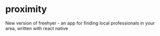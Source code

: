 # proximity
New version of freehyer - an app for finding local professionals in your area, written with react native
